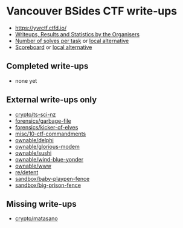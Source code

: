 # Vancouver BSides CTF write-ups

* <https://yvrctf.ctfd.io/>
* [Writeups, Results and Statistics by the Organisers](https://github.com/yvrctf/2015)
* [Number of solves per task](https://github.com/yvrctf/2015#full-breakdown) or [local alternative](solves.txt)
* [Scoreboard](https://yvrctf.ctfd.io/scoreboard) or [local alternative](scoreboard.txt)

## Completed write-ups

* none yet

## External write-ups only

* [crypto/ts-sci-nz](crypto/ts-sci-nz)
* [forensics/garbage-file](forensics/garbage-file)
* [forensics/kicker-of-elves](forensics/kicker-of-elves)
* [misc/10-ctf-commandments](misc/10-ctf-commandments)
* [ownable/delphi](ownable/delphi)
* [ownable/glorious-modem](ownable/glorious-modem)
* [ownable/sushi](ownable/sushi)
* [ownable/wind-blue-yonder](ownable/wind-blue-yonder)
* [ownable/www](ownable/www)
* [re/detent](re/detent)
* [sandbox/baby-playpen-fence](sandbox/baby-playpen-fence)
* [sandbox/big-prison-fence](sandbox/big-prison-fence)

## Missing write-ups

* [crypto/matasano](crypto/matasano)